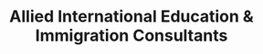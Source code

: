 ---
title: "Allied International Education & Immigration Consultants"
url: /lahore/allied-international-education-and-immigration-consultants/
shop: travel agency
---
